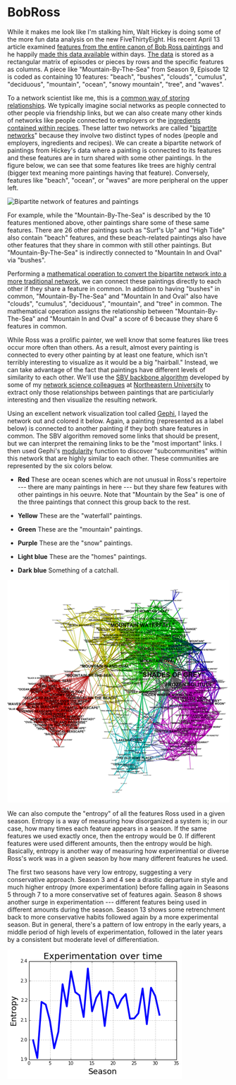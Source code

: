 BobRoss
=======

While it makes me look like I'm stalking him, Walt Hickey is doing some of the more fun data analysis on the new FiveThirtyEight. His recent April 13 article examined [features from the entire canon of Bob Ross paintings](http://fivethirtyeight.com/features/a-statistical-analysis-of-the-work-of-bob-ross/) and he happily [made this data available](https://twitter.com/WaltHickey/status/456552102836178944) within days. [The data](https://t.co/K4SzopdPK5) is stored as a rectangular matrix of episodes or pieces by rows and the specific features as columns. A piece like "Mountain-By-The-Sea" from Season 9, Episode 12 is coded as containing 10 features: "beach", "bushes", "clouds", "cumulus", "deciduous", "mountain", "ocean", "snowy mountain", "tree", and "waves".

To a network scientist like me, this is a [common way of storing relationships](https://en.wikipedia.org/wiki/Adjacency_matrix). We typically imagine social networks as people connected to other people via friendship links, but we can also create many other kinds of networks like people connected to employers or the [ingredients contained within recipes](http://www.ladamic.com/wordpress/?p=294). These latter two networks are called "[bipartite networks](https://en.wikipedia.org/wiki/Bipartite_graph)" because they involve two distinct types of nodes (people and employers, ingredients and recipes). We can create a bipartite network of paintings from Hickey's data where a painting is connected to its features and these features are in turn shared with some other paintings. In the figure below, we can see that some features like trees are highly central (bigger text meaning more paintings having that feature). Conversely, features like "beach", "ocean", or "waves" are more peripheral on the upper left.

![Bipartite network of features and paintings](https://raw.githubusercontent.com/brianckeegan/BobRoss/master/bipartite.png)

For example, while the "Mountain-By-The-Sea" is described by the 10 features mentioned above, other paintings share some of these same features. There are 26 other paintings such as "Surf's Up" and "High Tide" also contain "beach" features, and these beach-related paintings also have other features that they share in common with still other paintings. But "Mountain-By-The-Sea" is indirectly connected to "Mountain In and Oval" via "bushes". 

Performing a [mathematical operation to convert the bipartite network into a more traditional network](https://en.wikipedia.org/wiki/Bipartite_network_projection), we can connect these paintings directly to each other if they share a feature in common. In addition to having "bushes" in common, "Mountain-By-The-Sea" and "Mountain In and Oval" also have "clouds", "cumulus", "deciduous", "mountain", and "tree" in common. The mathematical operation assigns the relationship between "Mountain-By-The-Sea" and "Mountain In and Oval" a score of 6 because they share 6 features in common.

While Ross was a prolific painter, we well know that some features like trees occur more often than others. As a result, almost every painting is connected to every other painting by at least one feature, which isn't terribly interesting to visualize as it would be a big "hairball." Instead, we can take advantage of the fact that paintings have different levels of similarity to each other. We'll use the [SBV backbone algorithm](http://www.pnas.org/content/106/16/6483.abstract) developed by some of my [network science colleagues](http://www.mobs-lab.org/) at [Northeastern University](http://www.ccs.neu.edu/research/research-groups/social-networks/) to extract only those relationships between paintings that are particiularly interesting and then visualize the resulting network.

Using an excellent network visualization tool called [Gephi](http://gephi.org/), I layed the network out and colored it below. Again, a painting (represented as a label below) is connected to another painting if they both share features in common. The SBV algorithm removed some links that should be present, but we can interpret the remaining links to be the "most important" links. I then used Gephi's [modularity](https://wiki.gephi.org/index.php/Modularity) function to discover "subcommunities" within this network that are highly similar to each other. These communities are represented by the six colors below.

* **Red** These are ocean scenes which are not unusual in Ross's repertoire --- there are many paintings in here --- but they share few features with other paintings in his oeuvre. Note that "Mountain by the Sea" is one of the three paintings that connect this group back to the rest.

* **Yellow** These are the "waterfall" paintings.

* **Green** These are the "mountain" paintings.

* **Purple** These are the "snow" paintings.

* **Light blue** These are the "homes" paintings.

* **Dark blue** Something of a catchall.

![Bob Ross network image](https://raw.githubusercontent.com/brianckeegan/BobRoss/master/titles.png)

We can also compute the "entropy" of all the features Ross used in a given season. Entropy is a way of measuring how disorganized a system is; in our case, how many times each feature appears in a season. If the same features we used exactly once, then the entropy would be 0. If different features were used different amounts, then the entropy would be high. Basically, entropy is another way of measuring how experimential or diverse Ross's work was in a given season by how many different features he used.

The first two seasons have very low entropy, suggesting a very conservative approach. Season 3 and 4 see a drastic departure in style and much higher entropy (more experimentation) before falling again in Seasons 5 through 7 to a more conservative set of features again. Season 8 shows another surge in experimentation --- different features being used in different amounts during the season. Season 13 shows some retrenchment back to more conservative habits followed again by a more experimental season. But in general, there's a pattern of low entropy in the early years, a middle period of high levels of experimentation, followed in the later years by a consistent but moderate level of differentiation.

![Entropy over time](https://raw.githubusercontent.com/brianckeegan/BobRoss/master/entropy.png)